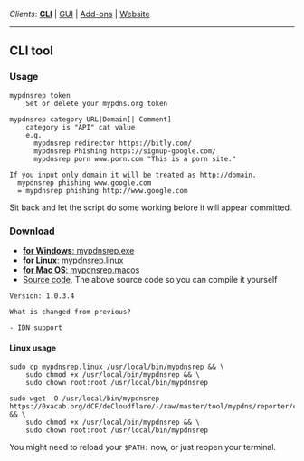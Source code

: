 _Clients_:    [**CLI**](client_cli.md) | [GUI](client_gui.md) | [Add-ons](client_addon.md) | [Website](client_web.md)

----

## CLI tool

### Usage

```shell
mypdnsrep token
    Set or delete your mypdns.org token

mypdnsrep category URL|Domain[| Comment]
    category is "API" cat value
    e.g.
      mypdnsrep redirector https://bitly.com/
      mypdnsrep Phishing https://signup-google.com/
      mypdnsrep porn www.porn.com "This is a porn site."

If you input only domain it will be treated as http://domain.
  mypdnsrep phishing www.google.com
  = mypdnsrep phishing http://www.google.com
```

Sit back and let the script do some working before it will appear
committed.


### Download

  - [**for Windows**: mypdnsrep.exe](https://0xacab.org/dCF/deCloudflare/-/raw/master/tool/mypdns/reporter/cli/mypdnsrep.exe)
  - [**for Linux**: mypdnsrep.linux](https://0xacab.org/dCF/deCloudflare/-/raw/master/tool/mypdns/reporter/cli/mypdnsrep.linux)
  - [**for Mac OS**: mypdnsrep.macos](https://0xacab.org/dCF/deCloudflare/-/raw/master/tool/mypdns/reporter/cli/mypdnsrep.app)
  - [Source code](https://0xacab.org/dCF/deCloudflare/-/raw/master/tool/mypdns/reporter/cli/source.js), The above source code so you can compile it yourself

```
Version: 1.0.3.4

What is changed from previous?

- IDN support
```

#### Linux usage

```shell
sudo cp mypdnsrep.linux /usr/local/bin/mypdnsrep && \
    sudo chmod +x /usr/local/bin/mypdnsrep && \
    sudo chown root:root /usr/local/bin/mypdnsrep
```

```terminal
sudo wget -O /usr/local/bin/mypdnsrep https://0xacab.org/dCF/deCloudflare/-/raw/master/tool/mypdns/reporter/cli/mypdnsrep.linux && \
    sudo chmod +x /usr/local/bin/mypdnsrep && \
    sudo chown root:root /usr/local/bin/mypdnsrep
```

You might need to reload your `$PATH:` now, or just reopen your terminal.
